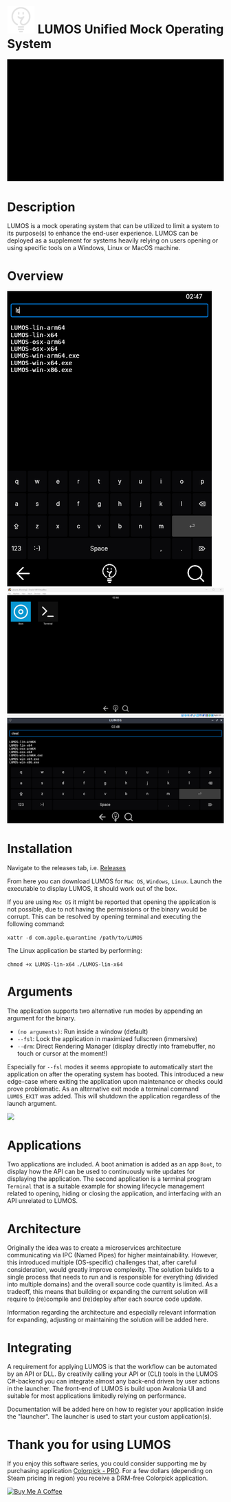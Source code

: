 # <img src="https://raw.githubusercontent.com/jetspiking/LUMOS/main/Readme/Icon.png" width="64" height="64"> LUMOS Unified Mock Operating System
![](https://github.com/jetspiking/LUMOS/blob/main/Readme/Boot.gif)

# Description
LUMOS is a mock operating system that can be utilized to limit a system to its purpose(s) to enhance the end-user experience. LUMOS can be deployed as a supplement for systems heavily relying on users opening or using specific tools on a Windows, Linux or MacOS machine.

# Overview
<img src="https://raw.githubusercontent.com/jetspiking/LUMOS/main/Readme/SoftKeyboardPortrait.png">
<img src="https://raw.githubusercontent.com/jetspiking/LUMOS/main/Readme/VirtualBox.png">
<img src="https://raw.githubusercontent.com/jetspiking/LUMOS/main/Readme/SoftKeyboardLandscape.png">

# Installation
Navigate to the releases tab, i.e. 
[Releases](https://github.com/jetspiking/LUMOS/releases)

From here you can download LUMOS for ```Mac OS```, ```Windows```, ```Linux```.
Launch the executable to display LUMOS, it should work out of the box. 

If you are using ```Mac OS``` it might be reported that opening the application is not possible, due to not having the permissions or the binary would be corrupt. This can be resolved by opening terminal and executing the following command: 

```xattr -d com.apple.quarantine /path/to/LUMOS```

The Linux application be started by performing:

```chmod +x LUMOS-lin-x64```
```./LUMOS-lin-x64```

# Arguments
The application supports two alternative run modes by appending an argument for the binary.
- ```(no arguments)```: Run inside a window (default)
- ```--fsl```: Lock the application in maximized fullscreen (immersive)
- ```--drm```: Direct Rendering Manager (display directly into framebuffer, no touch or cursor at the moment!)

Especially for ```--fsl``` modes it seems appropiate to automatically start the application on after the operating system has booted. This introduced a new edge-case where exiting the application upon maintenance or checks could prove problematic. As an alternative exit mode a terminal command ```LUMOS_EXIT``` was added. This will shutdown the application regardless of the launch argument.

<img src="https://raw.githubusercontent.com/jetspiking/LUMOS/main/Readme/LaptopFsl.jpg">

# Applications
Two applications are included. A boot animation is added as an app ```Boot```, to display how the API can be used to continuously write updates for displaying the application. The second application is a terminal program ```Terminal``` that is a suitable example for showing lifecycle management related to opening, hiding or closing the application, and interfacing with an API unrelated to LUMOS.

# Architecture
Originally the idea was to create a microservices architecture communicating via IPC (Named Pipes) for higher maintainability. However, this introduced multiple (OS-specific) challenges that, after careful consideration, would greatly improve complexity. The solution builds to a single process that needs to run and is responsible for everything (divided into multiple domains) and the overall source code quantity is limited. As a tradeoff, this means that building or expanding the current solution will require to (re)compile and (re)deploy after each source code update.

Information regarding the architecture and especially relevant information for expanding, adjusting or maintaining the solution will be added here.

# Integrating
A requirement for applying LUMOS is that the workflow can be automated by an API or DLL. By creativily calling your API or (CLI) tools in the LUMOS C#-backend you can integrate almost any back-end driven by user actions in the launcher. The front-end of LUMOS is build upon Avalonia UI and suitable for most applications limitedly relying on performance.

Documentation will be added here on how to register your application inside the "launcher". The launcher is used to start your custom application(s).

# Thank you for using LUMOS
If you enjoy this software series, you could consider supporting me by purchasing application [Colorpick - PRO](https://store.steampowered.com/app/1388790/Colorpick__PRO). For a few dollars (depending on Steam pricing in region) you receive a DRM-free Colorpick application.

<a href="https://www.buymeacoffee.com/DustinHendriks" target="_blank"><img src="https://cdn.buymeacoffee.com/buttons/default-orange.png" alt="Buy Me A Coffee" height="41" width="174"></a>
